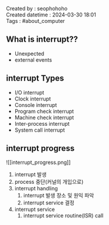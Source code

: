 Created by : seophohoho  
Created datetime : 2024-03-30 18:01  
Tags : #about_computer 
## What is interrupt??
- Unexpected
- external events
## interrupt Types
- I/O interrupt
- Clock interrupt
- Console interrupt
- Program check interrupt
- Machine check interrupt
- Inter-process interrupt
- System call interrupt
## interrupt progress
![[interrupt_progress.png]]
1. interrupt 발생
2. process 중단(커널의 개입으로)
3. interrupt handling
	1. interrupt 발생 장소 및 원익 파악
	2. interrupt service 결정
4. interrupt service
	1. interrupt service routine(ISR) call
